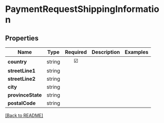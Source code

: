 # PaymentRequestShippingInformation



## Properties

| Name | Type | Required | Description | Examples |
|------------|:-------------:|:-------------:|-------------|:-------------:|
| **country** |string | ☑️ |  | | |
| **streetLine1** |string |  |  | | |
| **streetLine2** |string |  |  | | |
| **city** |string |  |  | | |
| **provinceState** |string |  |  | | |
| **postalCode** |string |  |  | | |



[[Back to README]](../../README.md)